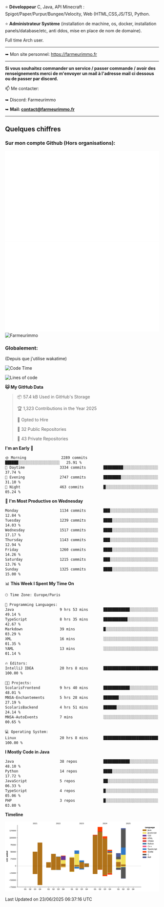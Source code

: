 ⭐ **Développeur** C, Java, API Minecraft : Spigot/Paper/Purpur/Bungee/Velocity, Web (HTML,CSS,JS/TS), Python.

⭐ **Administrateur Système** (installation de machine, os, docker, installation panels/database/etc, anti ddos, mise en place de nom de domaine).

Full time Arch user.

---

➥ Mon site personnel: https://farmeurimmo.fr

---

**Si vous souhaitez commander un service / passer commande / avoir des renseignements merci de m'envoyer un mail à l'adresse mail ci dessous ou de passer par discord.**

📫 Me contacter:
 
   ➥ Discord: Farmeurimmo
   
   ➥ **Mail: contact@farmeurimmo.fr**

---
## Quelques chiffres

### Sur mon compte Github (Hors organisations):

<a href="https://github.com/Farmeurimmo/github-stats">
<img src="https://github.com/Farmeurimmo/github-stats/blob/master/generated/overview.svg#gh-dark-mode-only" />
<img src="https://github.com/Farmeurimmo/github-stats/blob/master/generated/languages.svg#gh-dark-mode-only" />
</a>

<img src="https://komarev.com/ghpvc/?username=Farmeurimmo" alt="Farmeurimmo" />

### Globalement:

(Depuis que j'utilise wakatime)
<!--START_SECTION:waka-->
![Code Time](http://img.shields.io/badge/Code%20Time-2%2C124%20hrs%2031%20mins-blue)

![Lines of code](https://img.shields.io/badge/From%20Hello%20World%20I%27ve%20Written-963.9%20thousand%20lines%20of%20code-blue)

**🐱 My GitHub Data** 

> 📦 57.4 kB Used in GitHub's Storage 
 > 
> 🏆 1,323 Contributions in the Year 2025
 > 
> 💼 Opted to Hire
 > 
> 📜 32 Public Repositories 
 > 
> 🔑 43 Private Repositories 
 > 
**I'm an Early 🐤** 

```text
🌞 Morning                2289 commits        ██████░░░░░░░░░░░░░░░░░░░   25.91 % 
🌆 Daytime                3334 commits        █████████░░░░░░░░░░░░░░░░   37.74 % 
🌃 Evening                2747 commits        ████████░░░░░░░░░░░░░░░░░   31.10 % 
🌙 Night                  463 commits         █░░░░░░░░░░░░░░░░░░░░░░░░   05.24 % 
```
📅 **I'm Most Productive on Wednesday** 

```text
Monday                   1134 commits        ███░░░░░░░░░░░░░░░░░░░░░░   12.84 % 
Tuesday                  1239 commits        ████░░░░░░░░░░░░░░░░░░░░░   14.03 % 
Wednesday                1517 commits        ████░░░░░░░░░░░░░░░░░░░░░   17.17 % 
Thursday                 1143 commits        ███░░░░░░░░░░░░░░░░░░░░░░   12.94 % 
Friday                   1260 commits        ████░░░░░░░░░░░░░░░░░░░░░   14.26 % 
Saturday                 1215 commits        ███░░░░░░░░░░░░░░░░░░░░░░   13.76 % 
Sunday                   1325 commits        ████░░░░░░░░░░░░░░░░░░░░░   15.00 % 
```


📊 **This Week I Spent My Time On** 

```text
🕑︎ Time Zone: Europe/Paris

💬 Programming Languages: 
Java                     9 hrs 53 mins       ████████████░░░░░░░░░░░░░   49.14 % 
TypeScript               8 hrs 35 mins       ███████████░░░░░░░░░░░░░░   42.67 % 
Markdown                 39 mins             █░░░░░░░░░░░░░░░░░░░░░░░░   03.29 % 
XML                      16 mins             ░░░░░░░░░░░░░░░░░░░░░░░░░   01.35 % 
YAML                     13 mins             ░░░░░░░░░░░░░░░░░░░░░░░░░   01.14 % 

🔥 Editors: 
IntelliJ IDEA            20 hrs 8 mins       █████████████████████████   100.00 % 

🐱‍💻 Projects: 
ScolarisFrontend         9 hrs 40 mins       ████████████░░░░░░░░░░░░░   48.01 % 
MNSA-Enchantements       5 hrs 28 mins       ███████░░░░░░░░░░░░░░░░░░   27.19 % 
ScolarisBackend          4 hrs 51 mins       ██████░░░░░░░░░░░░░░░░░░░   24.14 % 
MNSA-AutoEvents          7 mins              ░░░░░░░░░░░░░░░░░░░░░░░░░   00.65 % 

💻 Operating System: 
Linux                    20 hrs 8 mins       █████████████████████████   100.00 % 
```

**I Mostly Code in Java** 

```text
Java                     38 repos            ████████████░░░░░░░░░░░░░   48.10 % 
Python                   14 repos            ████░░░░░░░░░░░░░░░░░░░░░   17.72 % 
JavaScript               5 repos             ██░░░░░░░░░░░░░░░░░░░░░░░   06.33 % 
TypeScript               4 repos             █░░░░░░░░░░░░░░░░░░░░░░░░   05.06 % 
PHP                      3 repos             █░░░░░░░░░░░░░░░░░░░░░░░░   03.80 % 
```



**Timeline**

![Lines of Code chart](https://raw.githubusercontent.com/Farmeurimmo/Farmeurimmo/main/assets/bar_graph.png)


 Last Updated on 23/06/2025 06:37:16 UTC
<!--END_SECTION:waka-->
